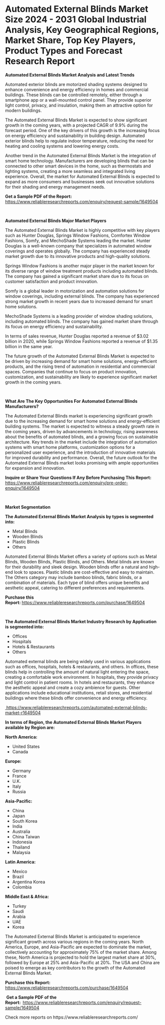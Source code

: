 <p><h1>Automated External Blinds Market Size 2024 - 2031 Global Industrial Analysis, Key Geographical Regions, Market Share, Top Key Players, Product Types and Forecast Research Report</h1></p><p><strong>Automated External Blinds Market Analysis and Latest Trends</strong></p>
<p><p>Automated exterior blinds are motorized shading systems designed to enhance convenience and energy efficiency in homes and commercial buildings. These blinds can be controlled remotely, either through a smartphone app or a wall-mounted control panel. They provide superior light control, privacy, and insulation, making them an attractive option for modern buildings.</p><p>The Automated External Blinds Market is expected to show significant growth in the coming years, with a projected CAGR of 9.9% during the forecast period. One of the key drivers of this growth is the increasing focus on energy efficiency and sustainability in building design. Automated exterior blinds help to regulate indoor temperature, reducing the need for heating and cooling systems and lowering energy costs.</p><p>Another trend in the Automated External Blinds Market is the integration of smart home technology. Manufacturers are developing blinds that can be connected to other smart devices in the home, such as thermostats and lighting systems, creating a more seamless and integrated living experience. Overall, the market for Automated External Blinds is expected to expand as more consumers and businesses seek out innovative solutions for their shading and energy management needs.</p></p>
<p><strong>Get a Sample PDF of the Report:&nbsp;</strong> <a href="https://www.reliableresearchreports.com/enquiry/request-sample/1649504">https://www.reliableresearchreports.com/enquiry/request-sample/1649504</a></p>
<p>&nbsp;</p>
<p><strong>Automated External Blinds Major Market Players</strong></p>
<p><p>The Automated External Blinds Market is highly competitive with key players such as Hunter Douglas, Springs Window Fashions, Comfortex Window Fashions, Somfy, and MechoShade Systems leading the market. Hunter Douglas is a well-known company that specializes in automated window coverings and operates globally. The company has experienced steady market growth due to its innovative products and high-quality solutions.</p><p>Springs Window Fashions is another major player in the market known for its diverse range of window treatment products including automated blinds. The company has gained a significant market share due to its focus on customer satisfaction and product innovation.</p><p>Somfy is a global leader in motorization and automation solutions for window coverings, including external blinds. The company has experienced strong market growth in recent years due to increased demand for smart home solutions.</p><p>MechoShade Systems is a leading provider of window shading solutions, including automated blinds. The company has gained market share through its focus on energy efficiency and sustainability.</p><p>In terms of sales revenue, Hunter Douglas reported a revenue of $3.02 billion in 2020, while Springs Window Fashions reported a revenue of $1.35 billion in the same year.</p><p>The future growth of the Automated External Blinds Market is expected to be driven by increasing demand for smart home solutions, energy-efficient products, and the rising trend of automation in residential and commercial spaces. Companies that continue to focus on product innovation, customization, and sustainability are likely to experience significant market growth in the coming years.</p></p>
<p>&nbsp;</p>
<p><strong>What Are The Key Opportunities For Automated External Blinds Manufacturers?</strong></p>
<p><p>The Automated External Blinds market is experiencing significant growth due to the increasing demand for smart home solutions and energy-efficient building systems. The market is expected to witness a steady growth rate in the coming years, driven by advancements in technology, rising awareness about the benefits of automated blinds, and a growing focus on sustainable architecture. Key trends in the market include the integration of automation systems with smart home platforms, customization options for a personalized user experience, and the introduction of innovative materials for improved durability and performance. Overall, the future outlook for the Automated External Blinds market looks promising with ample opportunities for expansion and innovation.</p></p>
<p><strong>Inquire or Share Your Questions If Any Before Purchasing This Report:</strong> <a href="https://www.reliableresearchreports.com/enquiry/pre-order-enquiry/1649504">https://www.reliableresearchreports.com/enquiry/pre-order-enquiry/1649504</a></p>
<p>&nbsp;</p>
<p><strong>Market Segmentation</strong></p>
<p><strong>The Automated External Blinds Market Analysis by types is segmented into:</strong></p>
<p><ul><li>Metal Blinds</li><li>Wooden Blinds</li><li>Plastic Blinds</li><li>Others</li></ul></p>
<p><p>Automated External Blinds Market offers a variety of options such as Metal Blinds, Wooden Blinds, Plastic Blinds, and Others. Metal blinds are known for their durability and sleek design. Wooden blinds offer a natural and high-end look to spaces. Plastic blinds are cost-effective and easy to maintain. The Others category may include bamboo blinds, fabric blinds, or a combination of materials. Each type of blind offers unique benefits and aesthetic appeal, catering to different preferences and requirements.</p></p>
<p><strong>Purchase this Report:&nbsp;</strong><a href="https://www.reliableresearchreports.com/purchase/1649504">https://www.reliableresearchreports.com/purchase/1649504</a></p>
<p>&nbsp;</p>
<p><strong>The Automated External Blinds Market Industry Research by Application is segmented into:</strong></p>
<p><ul><li>Offices</li><li>Hospitals</li><li>Hotels & Restaurants</li><li>Others</li></ul></p>
<p><p>Automated external blinds are being widely used in various applications such as offices, hospitals, hotels & restaurants, and others. In offices, these blinds help in controlling the amount of natural light entering the space, creating a comfortable work environment. In hospitals, they provide privacy and light control in patient rooms. In hotels and restaurants, they enhance the aesthetic appeal and create a cozy ambience for guests. Other applications include educational institutions, retail stores, and residential buildings where these blinds offer convenience and energy efficiency.</p></p>
<p><a href="https://www.reliableresearchreports.com/automated-external-blinds-market-r1649504">&nbsp;https://www.reliableresearchreports.com/automated-external-blinds-market-r1649504</a></p>
<p><strong>In terms of Region, the Automated External Blinds Market Players available by Region are:</strong></p>
<p>
    <p> <strong> North America: </strong>
        <ul>
            <li>United States</li>
            <li>Canada</li>
        </ul>
        </p> 
    <p> <strong> Europe: </strong>
        <ul>
            <li>Germany</li>
            <li>France</li>
            <li>U.K.</li>
            <li>Italy</li>
            <li>Russia</li>
        </ul>
        </p> 
    <p> <strong> Asia-Pacific: </strong>
        <ul>
            <li>China</li>
            <li>Japan</li>
            <li>South Korea</li>
            <li>India</li>
            <li>Australia</li>
            <li>China Taiwan</li>
            <li>Indonesia</li>
            <li>Thailand</li>
            <li>Malaysia</li>
        </ul>
        </p> 
    <p> <strong> Latin America: </strong>
        <ul>
            <li>Mexico</li>
            <li>Brazil</li>
            <li>Argentina Korea</li>
            <li>Colombia</li>
        </ul>
        </p> 
    <p> <strong> Middle East & Africa: </strong>
        <ul>
            <li>Turkey</li>
            <li>Saudi</li>
            <li>Arabia</li>
            <li>UAE</li>
            <li>Korea</li>
        </ul>
    </p>
    </p>
<p><p>The Automated External Blinds Market is anticipated to experience significant growth across various regions in the coming years. North America, Europe, and Asia-Pacific are expected to dominate the market, collectively accounting for approximately 75% of the market share. Among these, North America is projected to hold the largest market share at 30%, followed by Europe at 25% and Asia-Pacific at 20%. The USA and China are poised to emerge as key contributors to the growth of the Automated External Blinds Market.</p></p>
<p><strong>Purchase this Report: </strong><a href="https://www.reliableresearchreports.com/purchase/1649504">https://www.reliableresearchreports.com/purchase/1649504</a></p>
<p>&nbsp;<strong>Get a Sample PDF of the Report:&nbsp;&nbsp;</strong><a href="https://www.reliableresearchreports.com/enquiry/request-sample/1649504">https://www.reliableresearchreports.com/enquiry/request-sample/1649504</a></p>
<p><strong></strong></p>
<p>Check more reports on https://www.reliableresearchreports.com/</p>